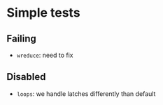# Simple tests

## Failing

- `wreduce`: need to fix

## Disabled

- `loops`: we handle latches differently than default
